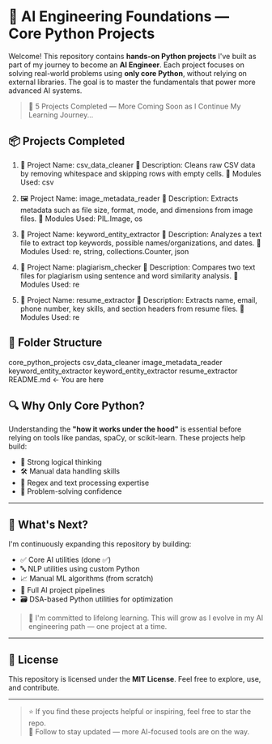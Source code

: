# 🧠 AI Engineering Foundations — Core Python Projects

Welcome! This repository contains **hands-on Python projects** I've built as part of my journey to become an **AI Engineer**. Each project focuses on solving real-world problems using **only core Python**, without relying on external libraries. The goal is to master the fundamentals that power more advanced AI systems.

> 🚀 5 Projects Completed — More Coming Soon as I Continue My Learning Journey...


## 📦 Projects Completed

1. 🧹 Project Name: csv_data_cleaner
📄 Description: Cleans raw CSV data by removing whitespace and skipping rows with empty cells.
🧰 Modules Used: csv

2. 🖼️ Project Name: image_metadata_reader
📄 Description: Extracts metadata such as file size, format, mode, and dimensions from image files.
🧰 Modules Used: PIL.Image, os

3. 🧠 Project Name: keyword_entity_extractor
📄 Description: Analyzes a text file to extract top keywords, possible names/organizations, and dates.
🧰 Modules Used: re, string, collections.Counter, json

4. 📑 Project Name: plagiarism_checker
📄 Description: Compares two text files for plagiarism using sentence and word similarity analysis.
🧰 Modules Used: re

5. 🧾 Project Name: resume_extractor
📄 Description: Extracts name, email, phone number, key skills, and section headers from resume files.
🧰 Modules Used: re


## 🧩 Folder Structure
core_python_projects 
csv_data_cleaner
image_metadata_reader 
keyword_entity_extractor
keyword_entity_extractor
resume_extractor
README.md ← You are here

## 🔍 Why Only Core Python?

Understanding the **"how it works under the hood"** is essential before relying on tools like pandas, spaCy, or scikit-learn. These projects help build:

- 🧠 Strong logical thinking
- 🛠️ Manual data handling skills
- 📝 Regex and text processing expertise
- 🔁 Problem-solving confidence

---

## 🧭 What's Next?

I'm continuously expanding this repository by building:
- ✅ Core AI utilities (done ✅)
- 🔤 NLP utilities using custom Python
- 📈 Manual ML algorithms (from scratch)
- 🤖 Full AI project pipelines
- 🗃️ DSA-based Python utilities for optimization

> 🌱 I'm committed to lifelong learning. This will grow as I evolve in my AI engineering path — one project at a time.

---

## 📄 License

This repository is licensed under the **MIT License**. Feel free to explore, use, and contribute.

---

> ⭐ If you find these projects helpful or inspiring, feel free to star the repo.  
> 🔄 Follow to stay updated — more AI-focused tools are on the way.


